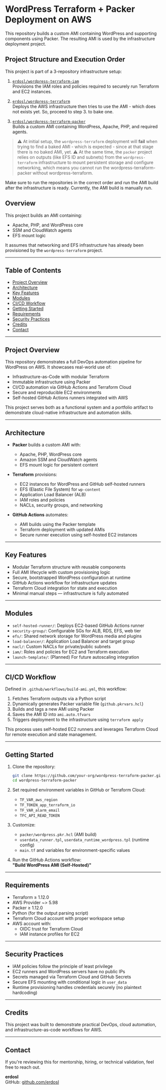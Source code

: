 # WordPress Terraform + Packer Deployment on AWS

This repository builds a custom AMI containing WordPress and supporting components using Packer. The resulting AMI is used by the infrastructure deployment project.

## Project Structure and Execution Order

This project is part of a 3-repository infrastructure setup:

1. [`erdosl/wordpress-terraform-iam`](https://github.com/erdosl/wordpress-terraform-iam)  
   Provisions the IAM roles and policies required to securely run Terraform and EC2 instances.

2. [`erdosl/wordpress-terraform`](https://github.com/erdosl/wordpress-terraform)  
   Deploys the AWS infrastructure then tries to use the AMI - which does not exists yet. So, proceed to step 3. to bake one.
   
3. [`erdosl/wordpress-terraform-packer`](https://github.com/erdosl/wordpress-terraform-packer)  
   Builds a custom AMI containing WordPress, Apache, PHP, and required agents.

> ⚠️ At initial setup, the `wordpress-terraform` deployment will **fail** when trying to find a baked AMI - which is expected - since at that stage there is no baked AMI, yet.
> ⚠️ At the same time, the `packer` project relies on outputs (like EFS ID and subnets) from the `wordpress-terraform` infrastructure to mount persistent storage and configure networking, which means you cannot run the wordpress-terraform-packer without wordpress-terraform.

Make sure to run the repositories in the correct order and run the AMI build after the infrastructure is ready. Currently, the AMI build is manually run.

## Overview

This project builds an AMI containing:

- Apache, PHP, and WordPress core
- SSM and CloudWatch agents
- EFS mount logic

It assumes that networking and EFS infrastructure has already been provisioned by the `wordpress-terraform` project.

---

## Table of Contents

- [Project Overview](#project-overview)  
- [Architecture](#architecture)  
- [Key Features](#key-features)  
- [Modules](#modules)  
- [CI/CD Workflow](#cicd-workflow)  
- [Getting Started](#getting-started)  
- [Requirements](#requirements)  
- [Security Practices](#security-practices)  
- [Credits](#credits)  
- [Contact](#contact)

---

## Project Overview

This repository demonstrates a full DevOps automation pipeline for WordPress on AWS. It showcases real-world use of:

- Infrastructure-as-Code with modular Terraform  
- Immutable infrastructure using Packer  
- CI/CD automation via GitHub Actions and Terraform Cloud  
- Secure and reproducible EC2 environments  
- Self-hosted GitHub Actions runners integrated with AWS  

This project serves both as a functional system and a portfolio artifact to demonstrate cloud-native infrastructure and automation skills.

---

## Architecture

- **Packer** builds a custom AMI with:
  - Apache, PHP, WordPress core  
  - Amazon SSM and CloudWatch agents  
  - EFS mount logic for persistent content  

- **Terraform** provisions:
  - EC2 instances for WordPress and GitHub self-hosted runners  
  - EFS (Elastic File System) for `wp-content`  
  - Application Load Balancer (ALB)  
  - IAM roles and policies  
  - NACLs, security groups, and networking  

- **GitHub Actions** automates:
  - AMI builds using the Packer template  
  - Terraform deployment with updated AMIs  
  - Secure runner execution using self-hosted EC2 instances

---

## Key Features

- Modular Terraform structure with reusable components  
- Full AMI lifecycle with custom provisioning logic  
- Secure, bootstrapped WordPress configuration at runtime  
- GitHub Actions workflow for infrastructure updates  
- Terraform Cloud integration for state and execution  
- Minimal manual steps — infrastructure is fully automated

---

## Modules

- `self-hosted-runner/`: Deploys EC2-based GitHub Actions runner  
- `security-group/`: Configurable SGs for ALB, RDS, EFS, web tier  
- `efs/`: Shared network storage for WordPress media and plugins  
- `load-balancer/`: Application Load Balancer and target group  
- `nacl/`: Custom NACLs for private/public subnets  
- `iam/`: Roles and policies for EC2 and Terraform execution  
- `launch-template/`: (Planned) For future autoscaling integration  

---

## CI/CD Workflow

Defined in `.github/workflows/build-ami.yml`, this workflow:

1. Fetches Terraform outputs via a Python script  
2. Dynamically generates Packer variable file (`github.pkrvars.hcl`)  
3. Builds and tags a new AMI using Packer  
4. Saves the AMI ID into `ami.auto.tfvars`  
5. Triggers deployment to the infrastructure using `terraform apply`

This process uses self-hosted EC2 runners and leverages Terraform Cloud for remote execution and state management.

---

## Getting Started

1. Clone the repository:
    ```bash
    git clone https://github.com/your-org/wordpress-terraform-packer.git
    cd wordpress-terraform-packer
    ```

2. Set required environment variables in GitHub or Terraform Cloud:
    - `TF_VAR_aws_region`  
    - `TF_TOKEN_app_terraform_io`  
    - `TF_VAR_alarm_email`  
    - `TFC_API_READ_TOKEN`  

3. Customize:
    - `packer/wordpress.pkr.hcl` (AMI build)  
    - `userdata_runner.tpl`, `userdata_runtime_wordpress.tpl` (runtime config)  
    - `main.tf` and variables for environment-specific values  

4. Run the GitHub Actions workflow:  
   **"Build WordPress AMI (Self-Hosted)"**

---

## Requirements

- Terraform ≥ 1.12.0  
- AWS Provider ~> 5.98  
- Packer ≥ 1.12.0  
- Python (for the output parsing script)  
- Terraform Cloud account with proper workspace setup  
- AWS account with:
  - OIDC trust for Terraform Cloud  
  - IAM instance profiles for EC2

---

## Security Practices

- IAM policies follow the principle of least privilege  
- EC2 runners and WordPress servers have no public IPs  
- Secrets managed via Terraform Cloud and GitHub Secrets  
- Secure EFS mounting with conditional logic in `user_data`  
- Runtime provisioning handles credentials securely (no plaintext hardcoding)

---

## Credits

This project was built to demonstrate practical DevOps, cloud automation, and infrastructure-as-code workflows for AWS.

---

## Contact

If you're reviewing this for mentorship, hiring, or technical validation, feel free to reach out.

**erdosl**  
GitHub: [github.com/erdosl](https://github.com/erdosl)
